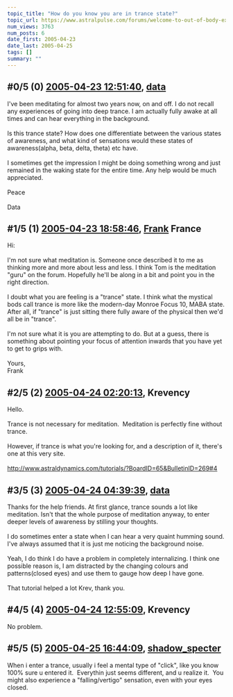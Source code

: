 ```yaml
---
topic_title: "How do you know you are in trance state?"
topic_url: https://www.astralpulse.com/forums/welcome-to-out-of-body-experiences!/how-do-you-know-you-are-in-trance-state
num_views: 3763
num_posts: 6
date_first: 2005-04-23
date_last: 2005-04-25
tags: []
summary: ""
---
```


## \#0/5 (0) [2005-04-23 12:51:40](https://www.astralpulse.com/forums/index.php?msg=161519), [data](https://www.astralpulse.com/forums/profile/?u=8831)  ##
<section>
I've been meditating for almost two years now, on and off. I do not recall any experiences of going into deep trance. I am actually fully awake at all times and can hear everything in the background.
<br>
<br>
Is this trance state? How does one differentiate between the various states of awareness, and what kind of sensations would these states of awareness(alpha, beta, delta, theta) etc have.
<br>
<br>
I sometimes get the impression I might be doing something wrong and just remained in the waking state for the entire time. Any help would be much appreciated.
<br>
<br>
Peace
<br>
<br>
Data
</section>

## \#1/5 (1) [2005-04-23 18:58:46](https://www.astralpulse.com/forums/index.php?msg=161562), [Frank](https://www.astralpulse.com/forums/profile/?u=359) France ##
<section>
Hi:
<br>
<br>
I'm not sure what meditation is. Someone once described it to me as thinking more and more about less and less. I think Tom is the meditation "guru" on the forum. Hopefully he'll be along in a bit and point you in the right direction.
<br>
<br>
I doubt what you are feeling is a "trance" state. I think what the mystical bods call trance is more like the modern-day Monroe Focus 10, MABA state. After all, if "trance" is just sitting there fully aware of the physical then we'd all be in "trance".
<br>
<br>
I'm not sure what it is you are attempting to do. But at a guess, there is something about pointing your focus of attention inwards that you have yet to get to grips with.
<br>
<br>
Yours,
<br>
Frank
</section>

## \#2/5 (2) [2005-04-24 02:20:13](https://www.astralpulse.com/forums/index.php?msg=161601), Krevency  ##
<section>
Hello.
<br>
<br>
Trance is not necessary for meditation.  Meditation is perfectly fine without trance.
<br>
<br>
However, if trance is what you're looking for, and a description of it, there's one at this very site.
<br>
<br>
<a class="bbc_link" href="http://www.astraldynamics.com/tutorials/?BoardID=65&amp;BulletinID=269#4" rel="noopener" target="_blank">
 http://www.astraldynamics.com/tutorials/?BoardID=65&amp;BulletinID=269#4
</a>
</section>

## \#3/5 (3) [2005-04-24 04:39:39](https://www.astralpulse.com/forums/index.php?msg=161612), [data](https://www.astralpulse.com/forums/profile/?u=8831)  ##
<section>
Thanks for the help friends. At first glance, trance sounds a lot like meditation. Isn't that the whole purpose of meditation anyway, to enter deeper levels of awareness by stilling your thoughts.
<br>
<br>
I do sometimes enter a state when I can hear a very quaint humming sound. I've always assumed that it is just me noticing the background noise.
<br>
<br>
Yeah, I do think I do have a problem in completely internalizing. I think one possible reason is, I am distracted by the changing colours and patterns(closed eyes) and use them to gauge how deep I have gone.
<br>
<br>
That tutorial helped a lot Krev, thank you.
</section>

## \#4/5 (4) [2005-04-24 12:55:09](https://www.astralpulse.com/forums/index.php?msg=161649), Krevency  ##
<section>
No problem.
</section>

## \#5/5 (5) [2005-04-25 16:44:09](https://www.astralpulse.com/forums/index.php?msg=161783), [shadow_specter](https://www.astralpulse.com/forums/profile/?u=8825)  ##
<section>
When i enter a trance, usually i feel a mental type of "click", like you know 100% sure u entered it.  Everythin just seems different, and u realize it.  You might also experience a "falling/vertigo" sensation, even with your eyes closed.
</section>
